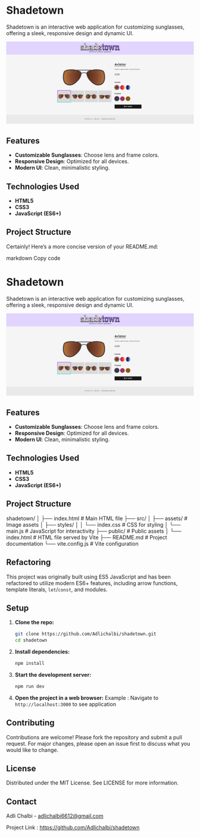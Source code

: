 # Shadetown

Shadetown is an interactive web application for customizing sunglasses, offering a sleek, responsive design and dynamic UI.

![Shadetown Screenshot](./image.png)

## Features

- **Customizable Sunglasses**: Choose lens and frame colors.
- **Responsive Design**: Optimized for all devices.
- **Modern UI**: Clean, minimalistic styling.

## Technologies Used

- **HTML5**
- **CSS3**
- **JavaScript (ES6+)**

## Project Structure


Certainly! Here’s a more concise version of your README.md:

markdown
Copy code
# Shadetown

Shadetown is an interactive web application for customizing sunglasses, offering a sleek, responsive design and dynamic UI.

![Shadetown Screenshot](./image.png)

## Features

- **Customizable Sunglasses**: Choose lens and frame colors.
- **Responsive Design**: Optimized for all devices.
- **Modern UI**: Clean, minimalistic styling.

## Technologies Used

- **HTML5**
- **CSS3**
- **JavaScript (ES6+)**

## Project Structure

shadetown/
│
├── index.html # Main HTML file
├── src/
│ ├── assets/ # Image assets
│ ├── styles/
│ │ └── index.css # CSS for styling
│ └── main.js # JavaScript for interactivity
├── public/ # Public assets
│ └── index.html # HTML file served by Vite
├── README.md # Project documentation
└── vite.config.js # Vite configuration



## Refactoring

This project was originally built using ES5 JavaScript and has been refactored to utilize modern ES6+ features, including arrow functions, template literals, `let`/`const`, and modules.

## Setup

1. **Clone the repo:**
   ```bash
   git clone https://github.com/Adlichalbi/shadetown.git
   cd shadetown

2. **Install dependencies:**
    ```bash
    npm install

3. **Start the development server:** 
    ```bash
    npm run dev

4. **Open the project in a web browser:**
    Example : Navigate to `http://localhost:3000` to see application

## Contributing
Contributions are welcome! Please fork the repository and submit a pull request. For major changes, please open an issue first to discuss what you would like to change.

## License
Distributed under the MIT License. See LICENSE for more information.

## Contact
Adli Chalbi - adlichalbi6612@gmail.com

Project Link : https://github.com/Adlichalbi/shadetown
